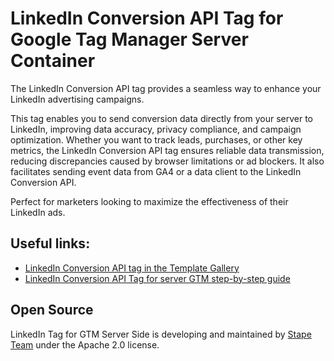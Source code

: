 # LinkedIn Conversion API Tag for Google Tag Manager Server Container

The LinkedIn Conversion API tag provides a seamless way to enhance your LinkedIn advertising campaigns.

This tag enables you to send conversion data directly from your server to LinkedIn, improving data accuracy, privacy compliance, and campaign optimization. Whether you want to track leads, purchases, or other key metrics, the LinkedIn Conversion API tag ensures reliable data transmission, reducing discrepancies caused by browser limitations or ad blockers. It also facilitates sending event data from GA4 or a data client to the LinkedIn Conversion API.

Perfect for marketers looking to maximize the effectiveness of their LinkedIn ads.

## Useful links:

- [LinkedIn Conversion API tag in the Template Gallery](https://tagmanager.google.com/gallery/#/owners/stape-io/templates/linkedin-tag)
- [LinkedIn Conversion API Tag for server GTM step-by-step guide](https://stape.io/blog/linkedin-conversion-api-tag-for-server-google-tag-manager)

## Open Source

LinkedIn Tag for GTM Server Side is developing and maintained by [Stape Team](https://stape.io/) under the Apache 2.0 license.
